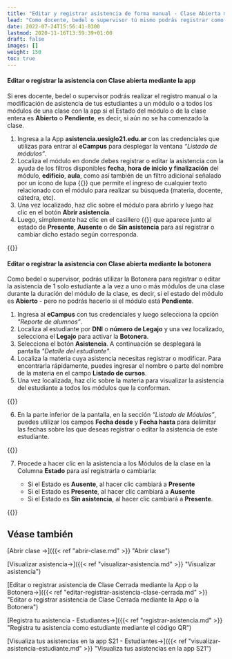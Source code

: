 ```yaml
---
title: "Editar y registrar asistencia de forma manual - Clase Abierta mediante la App o la Botonera"
lead: "Como docente, bedel o supervisor tú mismo podrás registrar como así también corregir la asistencia de los estudiantes a un módulo o a todos los módulos de una clase de forma manual, es decir, sin necesidad de escanear el código QR y durante el transcurso de toda la clase mediante el uso de la app o la botonera."
date: 2022-07-24T15:56:41-0300
lastmod: 2020-11-16T13:59:39+01:00
draft: false
images: []
weight: 150
toc: true
---
```

 
#### **Editar o registrar la asistencia con Clase abierta mediante la app**

Si eres docente, bedel o supervisor podrás realizar el registro manual o la modificación de asistencia de tus estudiantes a un módulo o a todos los módulos de una clase con la app si el Estado del módulo o de la clase entera es **Abierto** o **Pendiente**, es decir, si aún no se ha comenzado la clase.
 
1. Ingresa a la App **asistencia.uesiglo21.edu.ar** con las credenciales que utilizas para entrar al **eCampus** para desplegar la ventana *“Listado de módulos”*.
2. Localiza el módulo en donde debes registrar o editar la asistencia con la ayuda de los filtros disponibles **fecha**, **hora de inicio y finalización** del módulo, **edificio**, **aula**, como así también de un filtro adicional señalado por un ícono de lupa {{<inline-icon image="search.png" alt="search icon">}} que permite el ingreso de cualquier texto relacionado con el módulo para realizar su búsqueda (materia, docente, cátedra, etc).
3. Una vez localizado, haz clic sobre el módulo para abrirlo y luego haz clic en el botón **Abrir asistencia**.
4. Luego, simplemente haz clic en el casillero {{<inline-icon image="checkbox_marked.png" alt="marked checkbox icon">}} que aparece junto al estado de **Presente**, **Ausente** o de **Sin asistencia** para así registrar o cambiar dicho estado según corresponda.
 
 
{{<note text="El sistema identificará quién colocó la marca de Presente/Ausente de cada estudiante en la columna “Origen”.">}}
</b>
 
#### **Editar o registrar la asistencia con Clase abierta mediante la botonera**

Como bedel o supervisor, podrás utilizar la Botonera para registrar o editar la asistencia de 1 solo estudiante a la vez a uno o más módulos de una clase durante la duración del módulo de la clase, es decir, si el estado del módulo es **Abierto** - pero no podrás hacerlo si el módulo está **Pendiente**.
 
1. Ingresa al **eCampus** con tus credenciales y luego selecciona la opción *"Reporte de alumnos”*.
2. Localiza al estudiante por **DNI** o **número de Legajo** y una vez localizado, selecciona el **Legajo** para activar la **Botonera**.
3. Selecciona el botón **Asistencia**. A continuación se desplegará la pantalla *"Detalle del estudiante"*.
4. Localiza la materia cuya asistencia necesitas registrar o modificar. Para encontrarla rápidamente, puedes ingresar el nombre o parte del nombre de la materia en el campo **Listado de cursos**.
5. Una vez localizada, haz clic sobre la materia para visualizar la asistencia del estudiante a todos los módulos que la conforman.
 
{{<note text="En la parte superior de la pantalla, a la izquierda, tendrás información acerca del estudiante tales como la Modalidad de cursado, su número de Legajo, su email, y a la derecha algunos detalles de la Materia tales como el período en el que el estudiante la ha cursado.">}}
</b>
 
6. En la parte inferior de la pantalla, en la sección *“Listado de Módulos”*, puedes utilizar los campos **Fecha desde** y **Fecha hasta** para delimitar las fechas sobre las que deseas registrar o editar la asistencia de este estudiante.
 
{{<note text="Los campos Hora Inicio y Hora fin delimitan los Módulos de la clase en la fecha seleccionada.">}}
</b>
 
 
7. Procede a hacer clic en la asistencia a los Módulos de la clase en la Columna **Estado** para así registrarla o cambiarla:
 
 
 
     - Si el Estado es **Ausente**, al hacer clic cambiará a **Presente**
     - Si el Estado es **Presente**, al hacer clic cambiará a **Ausente**
     - Si el Estado es **Sin asistencia**, al hacer clic cambiará a **Presente**.
     
 
 
{{<note text="El sistema identificará quién colocó la marca de Presente/Ausente de cada estudiante en la columna Origen e indicará la fecha en la que se realizó la modificación en la columna “Fecha de asistencia”.">}}
</b>

 
## Véase también
 
[Abrir clase →]({{< ref "abrir-clase.md" >}} "Abrir clase")
 
[Visualizar asistencia→]({{< ref "visualizar-asistencia.md" >}} "Visualizar asistencia")

[Editar o registrar asistencia de Clase Cerrada mediante la App o la Botonera→]({{< ref "editar-registrar-asistencia-clase-cerrada.md" >}} "Editar o registrar asistencia de Clase Cerrada mediante la App o la Botonera")

[Registra tu asistencia - Estudiantes→]({{< ref "registrar-asistencia.md" >}} "Registra tu asistencia como estudiante mediante el código QR")

[Visualiza tus asistencias en la app S21 - Estudiantes→]({{< ref "visualizar-asistencia-estudiante.md" >}} "Visualiza tus asistencias en la app S21")
